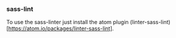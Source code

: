 <!--
@Author: Michael Neumair <mBook>
@Date:   2017-01-19T13:48:56+01:00
@Email:  7q7w7e7r@gmail.com
@Last modified by:   mBook
@Last modified time: 2017-01-19T13:51:09+01:00
-->


### sass-lint
To use the sass-linter just install the atom plugin
(linter-sass-lint)[https://atom.io/packages/linter-sass-lint]. 
